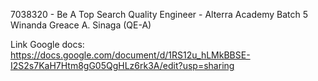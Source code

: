 7038320 - Be A Top Search Quality Engineer - Alterra Academy Batch 5
Winanda Greace A. Sinaga (QE-A)

Link Google docs:
https://docs.google.com/document/d/1RS12u_hLMkBBSE-I2S2s7KaH7Htm8gG05QgHLz6rk3A/edit?usp=sharing
